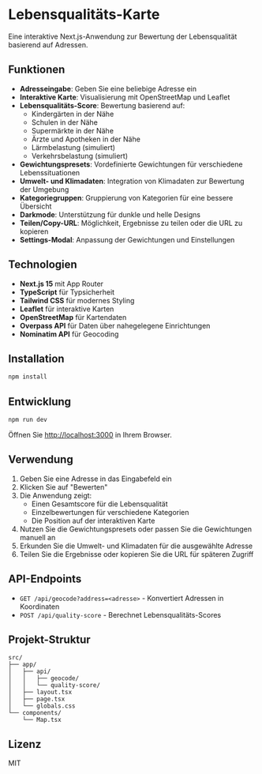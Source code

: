 # Lebensqualitäts-Karte

Eine interaktive Next.js-Anwendung zur Bewertung der Lebensqualität basierend auf Adressen.

## Funktionen

- **Adresseingabe**: Geben Sie eine beliebige Adresse ein
- **Interaktive Karte**: Visualisierung mit OpenStreetMap und Leaflet
- **Lebensqualitäts-Score**: Bewertung basierend auf:
  - Kindergärten in der Nähe
  - Schulen in der Nähe
  - Supermärkte in der Nähe
  - Ärzte und Apotheken in der Nähe
  - Lärmbelastung (simuliert)
  - Verkehrsbelastung (simuliert)
- **Gewichtungspresets**: Vordefinierte Gewichtungen für verschiedene Lebenssituationen
- **Umwelt- und Klimadaten**: Integration von Klimadaten zur Bewertung der Umgebung
- **Kategoriegruppen**: Gruppierung von Kategorien für eine bessere Übersicht
- **Darkmode**: Unterstützung für dunkle und helle Designs
- **Teilen/Copy-URL**: Möglichkeit, Ergebnisse zu teilen oder die URL zu kopieren
- **Settings-Modal**: Anpassung der Gewichtungen und Einstellungen

## Technologien

- **Next.js 15** mit App Router
- **TypeScript** für Typsicherheit
- **Tailwind CSS** für modernes Styling
- **Leaflet** für interaktive Karten
- **OpenStreetMap** für Kartendaten
- **Overpass API** für Daten über nahegelegene Einrichtungen
- **Nominatim API** für Geocoding

## Installation

```bash
npm install
```

## Entwicklung

```bash
npm run dev
```

Öffnen Sie [http://localhost:3000](http://localhost:3000) in Ihrem Browser.

## Verwendung

1. Geben Sie eine Adresse in das Eingabefeld ein
2. Klicken Sie auf "Bewerten"
3. Die Anwendung zeigt:
   - Einen Gesamtscore für die Lebensqualität
   - Einzelbewertungen für verschiedene Kategorien
   - Die Position auf der interaktiven Karte
4. Nutzen Sie die Gewichtungspresets oder passen Sie die Gewichtungen manuell an
5. Erkunden Sie die Umwelt- und Klimadaten für die ausgewählte Adresse
6. Teilen Sie die Ergebnisse oder kopieren Sie die URL für späteren Zugriff

## API-Endpoints

- `GET /api/geocode?address=<adresse>` - Konvertiert Adressen in Koordinaten
- `POST /api/quality-score` - Berechnet Lebensqualitäts-Scores

## Projekt-Struktur

```
src/
├── app/
│   ├── api/
│   │   ├── geocode/
│   │   └── quality-score/
│   ├── layout.tsx
│   ├── page.tsx
│   └── globals.css
└── components/
    └── Map.tsx
```

## Lizenz

MIT
